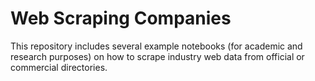 # Web Scraping Companies

This repository includes several example notebooks (for academic and research purposes) on how to scrape industry web data from official or commercial directories.
